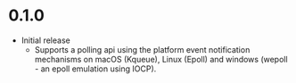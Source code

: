 # 0.1.0

* Initial release
  - Supports a polling api using the platform event notification mechanisms on macOS (Kqueue), Linux (Epoll) and windows (wepoll - an epoll emulation using IOCP).
